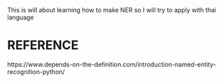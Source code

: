 This is will about learning how to make NER so I will try to apply with thai language
<h1>REFERENCE</h1>
https://www.depends-on-the-definition.com/introduction-named-entity-recognition-python/